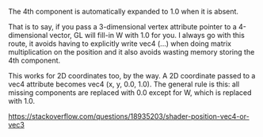 
The 4th component is automatically expanded to 1.0 when it is absent.

That is to say, if you pass a 3-dimensional vertex attribute pointer to a 4-dimensional vector, GL will fill-in W with 1.0 for you. I always go with this route, it avoids having to explicitly write vec4 (...) when doing matrix multiplication on the position and it also avoids wasting memory storing the 4th component.

This works for 2D coordinates too, by the way. A 2D coordinate passed to a vec4 attribute becomes vec4 (x, y, 0.0, 1.0). The general rule is this: all missing components are replaced with 0.0 except for W, which is replaced with 1.0.

https://stackoverflow.com/questions/18935203/shader-position-vec4-or-vec3
